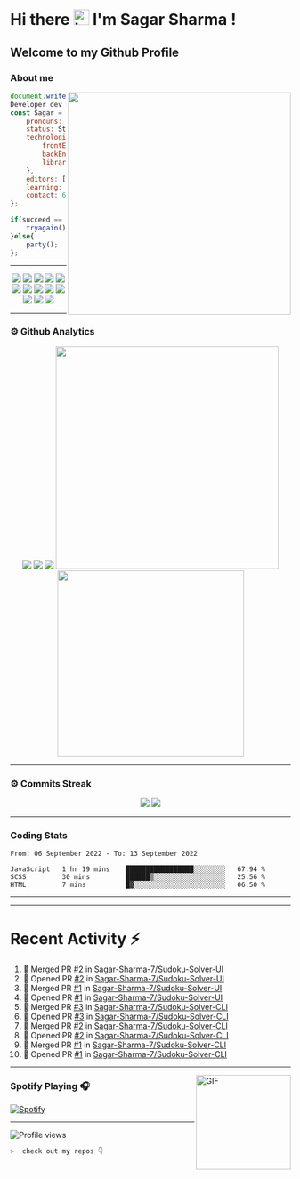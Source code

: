 # Hi there <img src="https://user-images.githubusercontent.com/1303154/88677602-1635ba80-d120-11ea-84d8-d263ba5fc3c0.gif" width="28px" alt="hi"> I'm Sagar Sharma !
## Welcome to my Github Profile 

### About me 

<img align='right' src="https://media.giphy.com/media/l0HlTy9x8FZo0XO1i/giphy.gif" width="400">

```js
document.write("Hello World");
Developer dev = new Developer(Sagar Sharma);
const Sagar = {
    pronouns: "he" | "his",
    status: Student,
    technologies: {
        frontEnd: [HTML, CSS, SASS, Javascript],
        backEnd: [Node.js, Express.js, Mongoose.js, MongoDB, Python],
        libraries: [Bootstrap, JQuery]
    },
    editors: [VS Code, Vim, PyCharm, Nano],
    learning: [Kali Linux],
    contact: 6969sagarsharma@gmail.com
};

if(succeed == false){
    tryagain();
}else{
    party();
};
```
---
<p align="center">
<img src="https://img.shields.io/badge/HTML5-E34F26?style=for-the-badge&logo=html5&logoColor=white" />
<img src="https://img.shields.io/badge/CSS3-1572B6?style=for-the-badge&logo=css3&logoColor=white" />
<img src="https://img.shields.io/badge/Javascript-323330?style=for-the-badge&logo=javascript&logoColor=F7DF1E" />
<img src="https://img.shields.io/badge/Node.js-43853D?style=for-the-badge&logo=node.js&logoColor=white" />
<img src="https://img.shields.io/badge/Express.js-404D59?style=for-the-badge" />
<img src="https://img.shields.io/badge/jQuery-0769AD?style=for-the-badge&logo=jquery&logoColor=white" />
<img src="https://img.shields.io/badge/Bootstrap-563D7C?style=for-the-badge&logo=bootstrap&logoColor=white">
<img src="https://img.shields.io/badge/MongoDB-4EA94B?style=for-the-badge&logo=mongodb&logoColor=white">
<img src="https://img.shields.io/badge/Python-FFD43B?style=for-the-badge&logo=python&logoColor=darkgreen">
<img src="https://img.shields.io/badge/Git-F05032?style=for-the-badge&logo=git&logoColor=white">
<img src="https://img.shields.io/badge/Sass-CC6699?style=for-the-badge&logo=sass&logoColor=white">
<img src="https://img.shields.io/badge/npm-CB3837?style=for-the-badge&logo=npm&logoColor=white">
<img src="https://img.shields.io/badge/Markdown-000000?style=for-the-badge&logo=markdown&logoColor=white">
</p>

---

### ⚙ Github Analytics

<p align="center">
<img src="https://github-profile-summary-cards.vercel.app/api/cards/repos-per-language?username=sagar-sharma-7&theme=nord_dark">
<img src="https://github-profile-summary-cards.vercel.app/api/cards/most-commit-language?username=sagar-sharma-7&theme=nord_dark" >
<img src="https://github-profile-trophy.vercel.app/?username=sagar-sharma-7&theme=darkhub">
<img src="https://github-readme-stats.vercel.app/api?username=sagar-sharma-7&theme=blue-green" width="400">
<img src="https://github-readme-stats.vercel.app/api/top-langs/?username=sagar-sharma-7&theme=chartreuse-dark&layout=compact" width="335">
</p>

---
### ⚙ Commits Streak 

<p align="center">
<img src="https://github-readme-streak-stats.herokuapp.com/?user=sagar-sharma-7&theme=radical">
<img src="https://activity-graph.herokuapp.com/graph?username=Sagar-Sharma-7&bg_color=000000&color=4fff67&line=4fff67&point=ffffff&area=true&hide_border=true">
</p>


___

### Coding Stats
<!--START_SECTION:waka-->

```text
From: 06 September 2022 - To: 13 September 2022

JavaScript   1 hr 19 mins    █████████████████░░░░░░░░   67.94 %
SCSS         30 mins         ██████▒░░░░░░░░░░░░░░░░░░   25.56 %
HTML         7 mins          █▓░░░░░░░░░░░░░░░░░░░░░░░   06.50 %
```

<!--END_SECTION:waka-->
____
____

# Recent Activity :zap:
<!--START_SECTION:activity-->
1. 🎉 Merged PR [#2](https://github.com/Sagar-Sharma-7/Sudoku-Solver-UI/pull/2) in [Sagar-Sharma-7/Sudoku-Solver-UI](https://github.com/Sagar-Sharma-7/Sudoku-Solver-UI)
2. 💪 Opened PR [#2](https://github.com/Sagar-Sharma-7/Sudoku-Solver-UI/pull/2) in [Sagar-Sharma-7/Sudoku-Solver-UI](https://github.com/Sagar-Sharma-7/Sudoku-Solver-UI)
3. 🎉 Merged PR [#1](https://github.com/Sagar-Sharma-7/Sudoku-Solver-UI/pull/1) in [Sagar-Sharma-7/Sudoku-Solver-UI](https://github.com/Sagar-Sharma-7/Sudoku-Solver-UI)
4. 💪 Opened PR [#1](https://github.com/Sagar-Sharma-7/Sudoku-Solver-UI/pull/1) in [Sagar-Sharma-7/Sudoku-Solver-UI](https://github.com/Sagar-Sharma-7/Sudoku-Solver-UI)
5. 🎉 Merged PR [#3](https://github.com/Sagar-Sharma-7/Sudoku-Solver-CLI/pull/3) in [Sagar-Sharma-7/Sudoku-Solver-CLI](https://github.com/Sagar-Sharma-7/Sudoku-Solver-CLI)
6. 💪 Opened PR [#3](https://github.com/Sagar-Sharma-7/Sudoku-Solver-CLI/pull/3) in [Sagar-Sharma-7/Sudoku-Solver-CLI](https://github.com/Sagar-Sharma-7/Sudoku-Solver-CLI)
7. 🎉 Merged PR [#2](https://github.com/Sagar-Sharma-7/Sudoku-Solver-CLI/pull/2) in [Sagar-Sharma-7/Sudoku-Solver-CLI](https://github.com/Sagar-Sharma-7/Sudoku-Solver-CLI)
8. 💪 Opened PR [#2](https://github.com/Sagar-Sharma-7/Sudoku-Solver-CLI/pull/2) in [Sagar-Sharma-7/Sudoku-Solver-CLI](https://github.com/Sagar-Sharma-7/Sudoku-Solver-CLI)
9. 🎉 Merged PR [#1](https://github.com/Sagar-Sharma-7/Sudoku-Solver-CLI/pull/1) in [Sagar-Sharma-7/Sudoku-Solver-CLI](https://github.com/Sagar-Sharma-7/Sudoku-Solver-CLI)
10. 💪 Opened PR [#1](https://github.com/Sagar-Sharma-7/Sudoku-Solver-CLI/pull/1) in [Sagar-Sharma-7/Sudoku-Solver-CLI](https://github.com/Sagar-Sharma-7/Sudoku-Solver-CLI)
<!--END_SECTION:activity-->

___

<img align="right" alt="GIF" height="170px" src="https://media.giphy.com/media/J5B1Y8QZnzXXbLQIBu/giphy.gif" />

### Spotify Playing 🎧
[![Spotify](https://novatorem-kyzbk7wxl-bardiesel.vercel.app/api/spotify)](https://open.spotify.com/user/31xncutsjftde6tov3a45cja7t3q?si=2eb0165bdaa14cd2)


----

![Profile views](https://profile-counter.glitch.me/Sagar-Sharma-7/count.svg)


```zsh
>  check out my repos 👇
```
